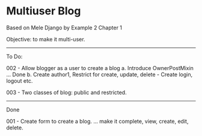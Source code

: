 # Multiuser Blog

Based on Mele Django by Example 2 Chapter 1

Objective: to make it multi-user.

------------------------------------

To Do:

002 - Allow blogger as a user to create a blog
  a. Introduce OwnerPostMixin ... Done
  b. Create author1, Restrict for create, update, delete
      - Create login, logout etc.

003 - Two classes of blog: public and restricted.


------------------------------------

Done

001 - Create form to create a blog.
... make it complete, view, create, edit, delete.
